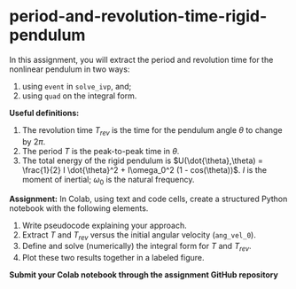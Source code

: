 # period-and-revolution-time-rigid-pendulum

In this assignment, you will extract the period and revolution time for the nonlinear pendulum in two ways:
1. using `event` in `solve_ivp`, and;
2. using `quad` on the integral form.

**Useful definitions:**
1. The revolution time $T_{rev}$ is the time for the pendulum angle $\theta$ to change by $2\pi$.
2. The period $T$ is the peak-to-peak time in $\theta$.
3. The total energy of the rigid pendulum is $U(\dot{\theta},\theta) = \frac{1}{2} I \dot{\theta}^2 + I\omega_0^2 (1 - cos(\theta))$. $I$ is the moment of inertial; $\omega_0$ is the natural frequency.

**Assignment:**
In Colab, using text and code cells, create a structured Python notebook with the following elements.
1. Write pseudocode explaining your approach.
2. Extract $T$ and $T_{rev}$ versus the initial angular velocity (`ang_vel_0`).
3. Define and solve (numerically) the integral form for $T$ and $T_{rev}$.
4. Plot these two results together in a labeled figure.

**Submit your Colab notebook through the assignment GitHub repository**
